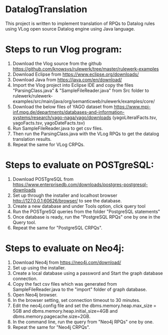# DatalogTranslation
This project is written to implement translation of RPQs to Datalog rules using VLog open source Datalog engine using Java language.

# Steps to run Vlog program:
1) Download the Vlog source from the github https://github.com/knowsys/rulewerk/tree/master/rulewerk-examples 
2) Download Eclipse from https://www.eclipse.org/downloads/
3) Download Java from https://java.com/en/download/
4) Import the Vlog project into Eclipse IDE and copy the files "ParsingClass.java" & "SampleFileReader.java" from Src folder to rulewerk/rulewerk-examples/src/main/java/org/semanticweb/rulewerk/examples/core/
5) Download the below files of YAGO dataset from https://www.mpi-inf.mpg.de/departments/databases-and-information-systems/research/yago-naga/yago/downloads (yagoLiteralFacts.tsv, yagoFacts.tsv, yagoDateFacts.tsv)
6) Run SampleFileReader.java to get csv files.
7) Then run the ParsingClass.java with the VLog RPQs to get the datalog translation results.
8) Repeat the same for VLog CRPQs.

# Steps to evaluate on POSTgreSQL:
1) Download POSTgreSQL from https://www.enterprisedb.com/downloads/postgres-postgresql-downloads
2) Set up through the installer and localhost browser http://127.0.0.1:60626/browser/ to see the database.
3) Create a new database and under Tools option, click query tool 
4) Run the POSTgreSQl queries from the folder "PostgreSQL statements"
5) Once database is ready, run the "PostgreSQL RPQs" one by one in the Query tool.
6) Repeat the same for "PostgreSQL CRPQs".

# Steps to evaluate on Neo4j:
1) Download Neo4j from https://neo4j.com/download/
2) Set up using the installer.
3) Create a local database using a password and Start the graph database connection.
4) Copy the fact csv files which was generated from SampleFileReader.java to the "import" folder of graph database.
5) Open Neo4j browser.
6) In the browser setting, set connection timeout to 30 minutes.
7) Edit the neo4j.config file and set the dbms.memory.heap.max_size = 5GB and dbms.memory.heap.initial_size=4GB and dbms.memory.pagecache.size=2GB.
8) In the command line, run the query from "Neo4j RPQs" one by one.
9) Repeat the same for "Neo4j CRPQs".
